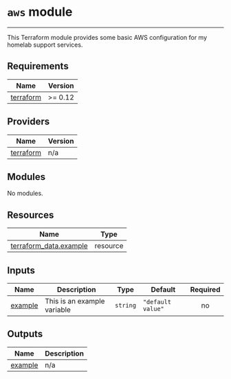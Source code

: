 # `aws` module

---

This Terraform module provides some basic AWS configuration for my homelab
support services.

<!-- BEGIN_TF_DOCS -->

## Requirements

| Name                                                                     | Version |
| ------------------------------------------------------------------------ | ------- |
| <a name="requirement_terraform"></a> [terraform](#requirement_terraform) | >= 0.12 |

## Providers

| Name                                                               | Version |
| ------------------------------------------------------------------ | ------- |
| <a name="provider_terraform"></a> [terraform](#provider_terraform) | n/a     |

## Modules

No modules.

## Resources

| Name                                                                                                             | Type     |
| ---------------------------------------------------------------------------------------------------------------- | -------- |
| [terraform_data.example](https://registry.terraform.io/providers/hashicorp/terraform/latest/docs/resources/data) | resource |

## Inputs

| Name                                                   | Description                 | Type     | Default           | Required |
| ------------------------------------------------------ | --------------------------- | -------- | ----------------- | :------: |
| <a name="input_example"></a> [example](#input_example) | This is an example variable | `string` | `"default value"` |    no    |

## Outputs

| Name                                                     | Description |
| -------------------------------------------------------- | ----------- |
| <a name="output_example"></a> [example](#output_example) | n/a         |

<!-- END_TF_DOCS -->
